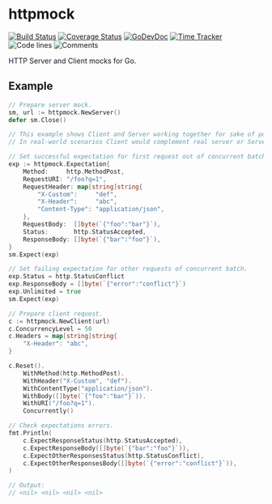 # httpmock

[![Build Status](https://github.com/bool64/httpmock/workflows/test-unit/badge.svg)](https://github.com/bool64/httpmock/actions?query=branch%3Amaster+workflow%3Atest-unit)
[![Coverage Status](https://codecov.io/gh/bool64/httpmock/branch/master/graph/badge.svg)](https://codecov.io/gh/bool64/httpmock)
[![GoDevDoc](https://img.shields.io/badge/dev-doc-00ADD8?logo=go)](https://pkg.go.dev/github.com/bool64/httpmock)
[![Time Tracker](https://wakatime.com/badge/github/bool64/httpmock.svg)](https://wakatime.com/badge/github/bool64/httpmock)
![Code lines](https://sloc.xyz/github/bool64/httpmock/?category=code)
![Comments](https://sloc.xyz/github/bool64/httpmock/?category=comments)

HTTP Server and Client mocks for Go.

## Example

```go
// Prepare server mock.
sm, url := httpmock.NewServer()
defer sm.Close()

// This example shows Client and Server working together for sake of portability.
// In real-world scenarios Client would complement real server or Server would complement real HTTP client.

// Set successful expectation for first request out of concurrent batch.
exp := httpmock.Expectation{
    Method:     http.MethodPost,
    RequestURI: "/foo?q=1",
    RequestHeader: map[string]string{
        "X-Custom":     "def",
        "X-Header":     "abc",
        "Content-Type": "application/json",
    },
    RequestBody:  []byte(`{"foo":"bar"}`),
    Status:       http.StatusAccepted,
    ResponseBody: []byte(`{"bar":"foo"}`),
}
sm.Expect(exp)

// Set failing expectation for other requests of concurrent batch.
exp.Status = http.StatusConflict
exp.ResponseBody = []byte(`{"error":"conflict"}`)
exp.Unlimited = true
sm.Expect(exp)

// Prepare client request.
c := httpmock.NewClient(url)
c.ConcurrencyLevel = 50
c.Headers = map[string]string{
    "X-Header": "abc",
}

c.Reset().
    WithMethod(http.MethodPost).
    WithHeader("X-Custom", "def").
    WithContentType("application/json").
    WithBody([]byte(`{"foo":"bar"}`)).
    WithURI("/foo?q=1").
    Concurrently()

// Check expectations errors.
fmt.Println(
    c.ExpectResponseStatus(http.StatusAccepted),
    c.ExpectResponseBody([]byte(`{"bar":"foo"}`)),
    c.ExpectOtherResponsesStatus(http.StatusConflict),
    c.ExpectOtherResponsesBody([]byte(`{"error":"conflict"}`)),
)

// Output:
// <nil> <nil> <nil> <nil>
```